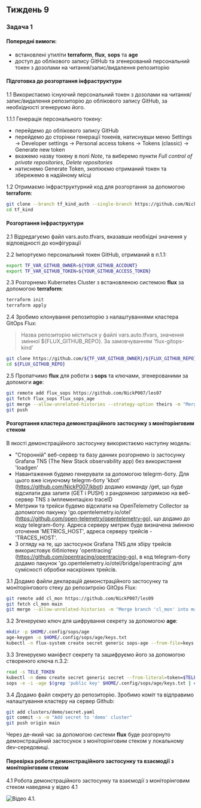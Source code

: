 ## Тиждень 9

### Задача 1

#### Попередні вимоги:

- встановлені утиліти **terraform**, **flux**, **sops** та **age**
- доступ до облікового запису GitHub та згенерований персональний токен з дозолами на читання/запис/видалення репозиторію

#### Підготовка до розгортання інфраструктури

1.1 Використаємо існуючий персональний токен з дозолами на читання/запис/видалення репозиторію до облікового запису GitHub, за необхідності згенеруємо його.

1.1.1 Генерація персонального токену:

- перейдемо до облікового запису GitHub
- перейдемо до сторінки генерації токенів, натиснувши меню Settings -> Developer settings -> Personal access tokens -> Tokens (classic) -> Generate new token
- вкажемо назву токену в полі *Note*, та виберемо пункти *Full control of private repositories*, *Delete repositories*
- натиснемо Generate Token, зкопіюємо отриманий токен та збережемо в надійному місці

1.2 Отримаємо інфраструктурний код для розгортання за допомогою **terraform**:

  ```bash
  git clone --branch tf_kind_auth --single-branch https://github.com/NickP007/les07 tf_kind
  cd tf_kind
  ```

#### Розгортання інфраструктури

2.1 Відредагуємо файл vars.auto.tfvars, вказавши необхідні значення у відповідності до конфігурації

2.2 Імпортуємо персональний токен GitHub, отриманий в п.1.1:

  ```bash
  export TF_VAR_GITHUB_OWNER=${YOUR_GITHUB_ACCOUNT}
  export TF_VAR_GITHUB_TOKEN=${YOUR_GITHUB_ACCESS_TOKEN}
  ```

2.3 Розгорнемо Kubernetes Cluster з встановленою системою **flux** за допомогою **terraform**:

  ```bash
  terraform init
  terraform apply
  ```

2.4 Зробимо клонування репозиторію з налаштуваннями кластера GitOps Flux:

> Назва репозиторію міститься у файлі vars.auto.tfvars, значення змінної ${FLUX_GITHUB_REPO}. За замовчуванням 'flux-gitops-kind'

  ```bash
  git clone https://github.com/${TF_VAR_GITHUB_OWNER}/${FLUX_GITHUB_REPO}
  cd ${FLUX_GITHUB_REPO}
  ```

2.5 Пропатчимо **flux** для роботи з **sops** та ключами, згенерованими за допомоги **age**:

  ```bash
  git remote add flux_sops https://github.com/NickP007/les07
  git fetch flux_sops flux_sops_age
  git merge --allow-unrelated-histories --strategy-option theirs -m "Merge branch 'flux_sops_age' into main" flux_sops/flux_sops_age
  git push
  ```

#### Розгортання кластера демонстраційного застосунку з моніторінговим стеком

В якості демонстраційного застосунку використаємо наступну модель:

- "Сторонній" веб-сервер та базу данних розгорнемо із застосунку Grafana TNS (The New Stack observability app) без використання 'loadgen'
- Навантаження будемо генерувати за допомогою telegrm-боту. Для цього вже існуючому telegrm-боту 'kbot' (<https://github.com/NickP007/kbot>) додамо команду /get, що буде відсилати два запити (GET і PUSH) з рандомною затримкою на веб-сервер TNS з імплементацією traceID
- Метрики та трейси будемо відсилати на OpenTelemetry Collector за допомогою пакунку 'go.opentelemetry.io/otel' (<https://github.com/open-telemetry/opentelemetry-go>), що додамо до коду telegram-боту. Адреса серверу метрик буде визначена змінною оточення 'METRICS_HOST', адреса серверу трейсів - 'TRACES_HOST'.
- З огляду на те, що застосунок Grafana TNS для збіру трейсів використовує бібліотеку 'opentracing' (<https://github.com/opentracing/opentracing-go>), в код telegram-боту додамо пакунок 'go.opentelemetry.io/otel/bridge/opentracing' для сумісності обробки наскрізних трейсів.

3.1 Додамо файли декларацій демонстраційного застосунку та моніторінгового стеку до репозитроію GitOps Flux:

  ```bash
  git remote add cl_mon https://github.com/NickP007/les09
  git fetch cl_mon main
  git merge --allow-unrelated-histories -m "Merge branch 'cl_mon' into main" cl_mon/main
  ```

3.2 Згенеруємо ключ для шифрування секрету за допомогою **age**:

  ```bash
  mkdir -p $HOME/.config/sops/age
  age-keygen -o $HOME/.config/sops/age/keys.txt
  kubectl -n flux-system create secret generic sops-age --from-file=keys.agekey=$HOME/.config/sops/age/keys.txt
  ```

3.3 Згенеруємо маніфест секрету та зашифруємо його за допомогою створеного ключа п.3.2:

  ```bash
  read -s TELE_TOKEN
  kubectl -n demo create secret generic secret --from-literal=token=$TELE_TOKEN --dry-run=client -o yaml > clusters/demo/secret.yaml
  sops -e -i -age $(grep 'public key' $HOME/.config/sops/age/keys.txt | cut -d" " -f4) --encrypted-regex '^(token)$' clusters/demo/secret.yaml
  ```

3.4 Додамо файл секрету до репозиторію. Зробимо коміт та відправимо налаштування кластеру на сервер Github:

  ```bash
  git add clusters/demo/secret.yaml
  git commit -s -m "Add secret to 'demo' cluster"
  git push origin main
  ```

Через де-який час за допомогою системи **flux** буде розгорнуто демонстраційний застосунок з моніторінговим стеком у локальному dev-середовищі.

#### Перевірка роботи демонстраційного застосунку та взаємодії з моніторінговим стеком

4.1 Робота демонстраційного застосунку та взаємодії з моніторінговим стеком наведена у відео 4.1

![Відео 4.1.](docs/img/Monitoring_CC.gif)
